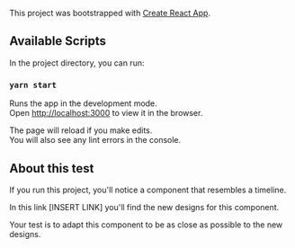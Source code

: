 This project was bootstrapped with [Create React App](https://github.com/facebook/create-react-app).

## Available Scripts

In the project directory, you can run:

### `yarn start`

Runs the app in the development mode.<br />
Open [http://localhost:3000](http://localhost:3000) to view it in the browser.

The page will reload if you make edits.<br />
You will also see any lint errors in the console.

## About this test

If you run this project, you'll notice a component that resembles a timeline.

In this link [INSERT LINK] you'll find the new designs for this component.

Your test is to adapt this component to be as close as possible to the new designs.